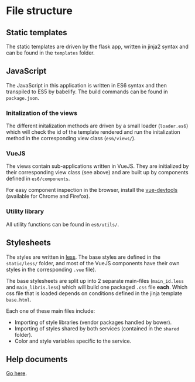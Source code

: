# File structure

## Static templates

The static templates are driven by the flask app, written in jinja2 syntax and can be found in the ``templates`` folder.

## JavaScript

The JavaScript in this application is written in ES6 syntax and then transpiled to ES5 by babelify. The build commands can be found in ``package.json``.

### Initalization of the views

The different initalization methods are driven by a small loader (``loader.es6``) which will check the id of the template rendered and run the initalization method in the corresponding view class (``es6/views/``).

### VueJS

The views contain sub-applications written in VueJS. They are initialized by their corresponding view class (see above) and are built up by components defined in ``es6/components``.

For easy component inspection in the browser, install the [vue-devtools](https://github.com/vuejs/vue-devtools) (available for Chrome and Firefox).

### Utility library

All utility functions can be found in ``es6/utils/``.

## Stylesheets

The styles are written in [less](http://lesscss.org/). The base styles are defined in the ``static/less/`` folder, and most of the VueJS components have their own styles in the corresponding ``.vue`` file).

The base stylesheets are split up into 2 separate main-files (``main_id.less`` and ``main_libris.less``) which will build one packaged ``.css`` file **each**. Which css file that is loaded depends on conditions defined in the jinja template ``base.html``.

Each one of these main files include:
* Importing of style libraries (vendor packages handled by bower).
* Importing of styles shared by both services (contained in the ``shared`` folder).
* Color and style variables specific to the service.

## Help documents

[Go here](helpdocs/).
